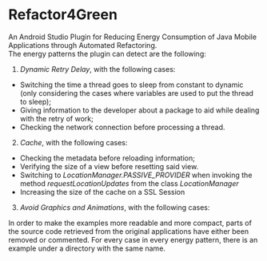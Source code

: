 # Refactor4Green
An Android Studio Plugin for Reducing Energy Consumption of Java Mobile Applications through Automated Refactoring.
<br/> 
The energy patterns the plugin can detect are the following: <br/>
  1. *Dynamic Retry Delay*, with the following cases:<br/>
   * Switching the time a thread goes to sleep from constant to dynamic (only considering the cases where variables are used to put the thread to sleep);<br/>
   * Giving information to the developer about a package to aid while dealing with the retry of work; <br/>
   * Checking the network connection before processing a thread. <br/>
  2.  *Cache*, with the following cases:<br/>
   * Checking the metadata before reloading information; <br/>
   * Verifying the size of a view before resetting said view. <br/>
   * Switching to *LocationManager.PASSIVE_PROVIDER* when invoking the method *requestLocationUpdates* from the class *LocationManager* <br/>
   * Increasing the size of the cache on a SSL Session <br/>
  3. *Avoid Graphics and Animations*, with the following cases:<br/> 
 
In order to make the examples more readable and more compact, parts of the source code retrieved from the original applications have either been removed or commented. 
For every case in every energy pattern, there is an example under a directory with the same name. 